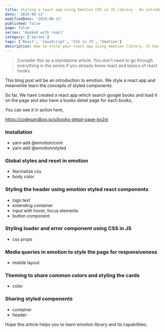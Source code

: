 ```yaml
---
title: Styling a react app using Emotion CSS in JS library - An introduction to Emotion
date: '2019-08-13'
modifiedDate: '2019-08-13'
published: false
page: false
series: 'Hooked with react'
category: ['Series']
tags: ['React', 'JavaScript', 'CSS in JS', 'Emotion']
description: How to style your react app using emotion library. It has several ways to style the app. We will learn how to create global styles, styled components and CSS in JS through set of emotion libraries.
---
```


> Consider this as a standalone article. You don't need to go through everything in the series if you already know react and basics of react hooks.

This blog post will be an introduction to emotion. We style a react app and meanwhile learn the concepts of styled components.

So far, We have created a react app which search google books and load it on the page and also have a books detail page for each books,

You can see it in action here,

https://codesandbox.io/s/books-detail-page-by2nj

### Installation

- yarn add @emotion/core
- yarn add @emotion/styled

### Global styles and reset in emotion

- Normalize css
- body color

### Styling the header using emotion styled react components

- logo text
- extending container
- input with hover, focus elements
- button component

### Styling loader and error component using CSS in JS

- css props

### Media queries in emotion to style the page for responsiveness

- mobile layout

### Theming to share common colors and styling the cards

- color

### Sharing styled components

- container
- header

Hope this article helps you to learn emotion library and its capabilities.
